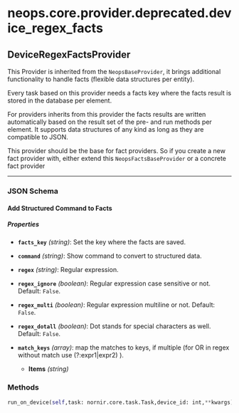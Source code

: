 # neops.core.provider.deprecated.device_regex_facts
## DeviceRegexFactsProvider
This Provider is inherited from the `NeopsBaseProvider`, it brings additional functionality to handle facts (flexible data structures per entity).

Every task based on this provider needs a facts key where the facts result is stored in the database per element.

For providers inherits from this provider the facts results are written automatically based on the result set of the pre- and run methods per element.
It supports data structures of any kind as long as they are compatible to JSON.

This provider should be the base for fact providers. So if you create a new fact provider with, either extend this `NeopsFactsBaseProvider` or a concrete fact provider

----------
### JSON Schema
#### Add Structured Command to Facts


##### Properties


- **`facts_key`** *(string)*: Set the key where the facts are saved.

- **`command`** *(string)*: Show command to convert to structured data.

- **`regex`** *(string)*: Regular expression.

- **`regex_ignore`** *(boolean)*: Regular expression case sensitive or not. Default: `False`.

- **`regex_multi`** *(boolean)*: Regular expression multiline or not. Default: `False`.

- **`regex_dotall`** *(boolean)*: Dot stands for special characters as well. Default: `False`.

- **`match_keys`** *(array)*: map the matches to keys,
                if multiple (for OR in regex without match use (?:expr1|expr2) ).

  - **Items** *(string)*

### Methods
```python
run_on_device(self,task: nornir.core.task.Task,device_id: int,**kwargs) -> Any
```